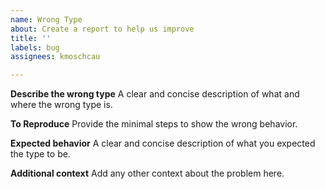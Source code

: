 ```yaml
---
name: Wrong Type
about: Create a report to help us improve
title: ''
labels: bug
assignees: kmoschcau

---
```


**Describe the wrong type**
A clear and concise description of what and where the wrong type is.

**To Reproduce**
Provide the minimal steps to show the wrong behavior.

**Expected behavior**
A clear and concise description of what you expected the type to be.

**Additional context**
Add any other context about the problem here.

